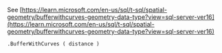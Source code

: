 See [https://learn.microsoft.com/en-us/sql/t-sql/spatial-geometry/bufferwithcurves-geometry-data-type?view=sql-server-ver16](https://learn.microsoft.com/en-us/sql/t-sql/spatial-geometry/bufferwithcurves-geometry-data-type?view=sql-server-ver16)
```
.BufferWithCurves ( distance )
```
